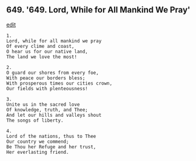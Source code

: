 
## 649.  '649. Lord, While for All Mankind We Pray'
[edit](https://docs.google.com/document/d/1zKP4PICT4zl9KyKVfwpvfnVVGjEg6Apb/edit?mode=html)






    1.
    Lord, while for all mankind we pray
    Of every clime and coast,
    O hear us for our native land,
    The land we love the most!

    2.
    O guard our shores from every foe,
    With peace our borders bless;
    With prosperous times our cities crown,
    Our fields with plenteousness!

    3.
    Unite us in the sacred love
    Of knowledge, truth, and Thee;
    And let our hills and valleys shout
    The songs of liberty.

    4.
    Lord of the nations, thus to Thee
    Our country we commend;
    Be Thou her Refuge and her trust,
    Her everlasting friend.
